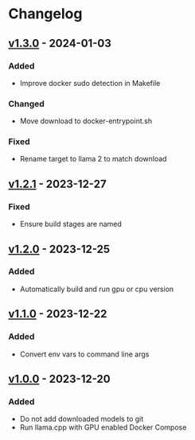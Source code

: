 # Changelog

## [v1.3.0](https://github.com/fboulnois/llama-cpp-docker/compare/v1.2.1...v1.3.0) - 2024-01-03

### Added

* Improve docker sudo detection in Makefile

### Changed

* Move download to docker-entrypoint.sh

### Fixed

* Rename target to llama 2 to match download

## [v1.2.1](https://github.com/fboulnois/llama-cpp-docker/compare/v1.2.0...v1.2.1) - 2023-12-27

### Fixed

* Ensure build stages are named

## [v1.2.0](https://github.com/fboulnois/llama-cpp-docker/compare/v1.1.0...v1.2.0) - 2023-12-25

### Added

* Automatically build and run gpu or cpu version

## [v1.1.0](https://github.com/fboulnois/llama-cpp-docker/compare/v1.0.0...v1.1.0) - 2023-12-22

### Added

* Convert env vars to command line args

## [v1.0.0](https://github.com/fboulnois/llama-cpp-docker/releases/tag/v1.0.0) - 2023-12-20

### Added

* Do not add downloaded models to git
* Run llama.cpp with GPU enabled Docker Compose

